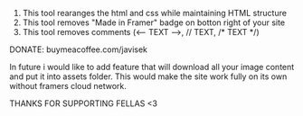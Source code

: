 1. This tool rearanges the html and css while maintaining HTML structure
2. This tool removes "Made in Framer" badge on botton right of your site
3. This tool removes comments (<-- TEXT -->, // TEXT, /* TEXT */)

DONATE: buymeacoffee.com/javisek

In future i would like to add feature that will download all your image content and put it into assets folder.
This would make the site work fully on its own without framers cloud network.

THANKS FOR SUPPORTING FELLAS <3
